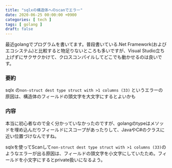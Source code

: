 ```yaml
---
title: "sqlxの構造体へのscanでエラー"
date: 2020-06-25 00:00:00 +0900
categories: [ tech ]
tags: [ golang ]
draft: false
---
```


最近golangでプログラムを書いてます。普段書いている.Net Framework(およびエコシステム)と比較すると物足りないところも多いですが、Visual Studio立ち上げずにサクサクかけて、クロスコンパイルしてどこでも動かせるのは良いです。

### 要約
sqlx の`non-struct dest type struct with >1 columns (33)` というエラーの原因は、構造体のフィールドの頭文字を大文字にするとよいかも

### 内容
本当に初心者なので全く分かっていなかったのですが、golangのtypeはメソッドを埋め込んだりフィールドにスコープがあったりして、JavaやC#のクラスに近い位置づけなんですね。

sqlxを使ってScanして`non-struct dest type struct with >1 columns (33)`のようなエラーが出る原因は、フィールドの頭文字を小文字にしていたため。フィールドを小文字にするとprivate扱いになるよう。
